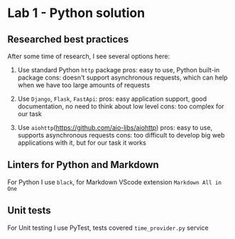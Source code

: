 # Lab 1 - Python solution

## Researched best practices
After some time of research, I see several options here:
1. Use standard Python `http` package
pros: easy to use, Python built-in package
cons: doesn't support asynchronous requests, which can help when we have too large amounts of requests

2. Use `Django`, `Flask`, `FastApi`:
pros: easy application support, good documentation, no need to think about low level
cons: too complex for our task

3. Use `aiohttp`(https://github.com/aio-libs/aiohttp)
pros: easy to use, supports asynchronous requests
cons: too difficult to develop big web applications with it, but for our task it works

## Linters for Python and Markdown
For Python I use `black`, for Markdown VScode extension `Markdown All in One`

## Unit tests
For Unit testing I use PyTest, tests covered `time_provider.py` service